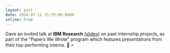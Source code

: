 ```yaml
---
layout: post
date: 2024-07-11 15:59:00-0400
inline: true
---
```


Gave an invited talk at **IBM Research** [(slides)](https://drive.google.com/file/d/1c5MTSzcsFLBYpyPY4XxStkKarGHOMFdv/view) on past internship projects, as part of the "Papers We Wrote" program which features presentations from their top-performing interns. :memo: :star: